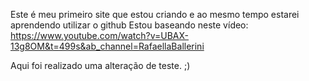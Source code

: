 Este é meu primeiro site que estou criando e ao mesmo tempo estarei aprendendo utilizar o github
Estou baseando neste vídeo: https://www.youtube.com/watch?v=UBAX-13g8OM&t=499s&ab_channel=RafaellaBallerini

Aqui foi realizado uma alteração de teste. ;)
